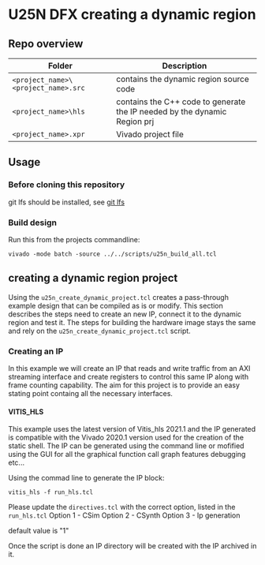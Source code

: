 # U25N DFX creating a dynamic region

## Repo overview
| Folder                              | Description                                                                    |
| ----------------------------------- | ------------------------------------------------------------------------------ |
| `<project_name>\<project_name>.src` | contains the dynamic region source code                                        |
| `<project_name>\hls`                | contains the C++ code to generate the IP needed by the dynamic Region prj      |
| `<project_name>.xpr`                | Vivado project file                                                            |

## Usage

### Before cloning this repository
git lfs should be installed, see [git lfs](https://git-lfs.github.com/)

### Build design

Run this from the projects commandline:
```
vivado -mode batch -source ../../scripts/u25n_build_all.tcl
```

## creating a dynamic region project
Using the `u25n_create_dynamic_project.tcl` creates a pass-through example design that can be compiled as is or modify.
This section describes the steps need to create an new IP, connect it to the dynamic region and test it. The steps for 
building the hardware image stays the same and rely on the `u25n_create_dynamic_project.tcl` script.
### Creating an IP
In this example we will create an IP that reads and write traffic from an AXI streaming interface and create registers to control this same IP along with frame counting capability.
The aim for this project is to provide an easy stating point containg all the necessary interfaces.

#### VITIS_HLS
This example uses the latest version of Vitis_hls 2021.1 and the IP generated is compatible with the Vivado 2020.1 version used for the creation of the static shell.
The IP can be generated using the command line or mofified using the GUI for all the graphical function call graph features debugging etc...

Using the commad line to generate the IP block:

```
vitis_hls -f run_hls.tcl
```

Please update the `directives.tcl` with the correct option, listed in the `run_hls.tcl` 
Option 1 - CSim
Option 2 - CSynth
Option 3 - Ip generation

default value is "1" 

Once the script is done an IP directory will be created with the IP archived in it.
